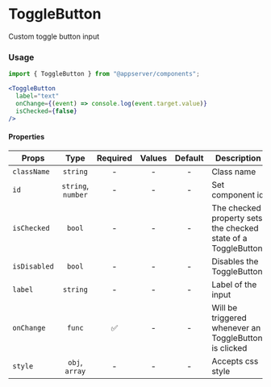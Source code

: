 # ToggleButton

Custom toggle button input

### Usage

```js
import { ToggleButton } from "@appserver/components";
```

```jsx
<ToggleButton
  label="text"
  onChange={(event) => console.log(event.target.value)}
  isChecked={false}
/>
```

#### Properties

| Props        |        Type        | Required | Values | Default | Description                                                    |
| ------------ | :----------------: | :------: | :----: | :-----: | -------------------------------------------------------------- |
| `className`  |      `string`      |    -     |   -    |    -    | Class name                                                     |
| `id`         | `string`, `number` |    -     |   -    |    -    | Set component id                                               |
| `isChecked`  |       `bool`       |    -     |   -    |    -    | The checked property sets the checked state of a ToggleButton. |
| `isDisabled` |       `bool`       |    -     |   -    |    -    | Disables the ToggleButton                                      |
| `label`      |      `string`      |    -     |   -    |    -    | Label of the input                                             |
| `onChange`   |       `func`       |    ✅    |   -    |    -    | Will be triggered whenever an ToggleButton is clicked          |
| `style`      |   `obj`, `array`   |    -     |   -    |    -    | Accepts css style                                              |
